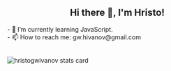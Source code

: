 <h2 align="center">Hi there 👋, I'm Hristo!</h2>
- 🌱 I’m currently learning JavaScript.<br>
- 📫 How to reach me: gw.hivanov@gmail.com<br><br>

<p>
<img align="center" src="https://github-readme-stats.vercel.app/api/top-langs?username=hristogwivanov&theme=default&title_color=000000&text_color=000000&bg_color=ffffff&hide_border=true&layout=compact" alt="hristogwivanov stats card" /></p>

<!--
**hristogwivanov/hristogwivanov** is a ✨ _special_ ✨ repository because its `README.md` (this file) appears on your GitHub profile.

Here are some ideas to get you started:

- 🔭 I’m currently working on ...
- 🌱 I’m currently learning ...
- 👯 I’m looking to collaborate on ...
- 🤔 I’m looking for help with ...
- 💬 Ask me about ...
- 📫 How to reach me: ...
- 😄 Pronouns: ...
- ⚡ Fun fact: ...
-->
